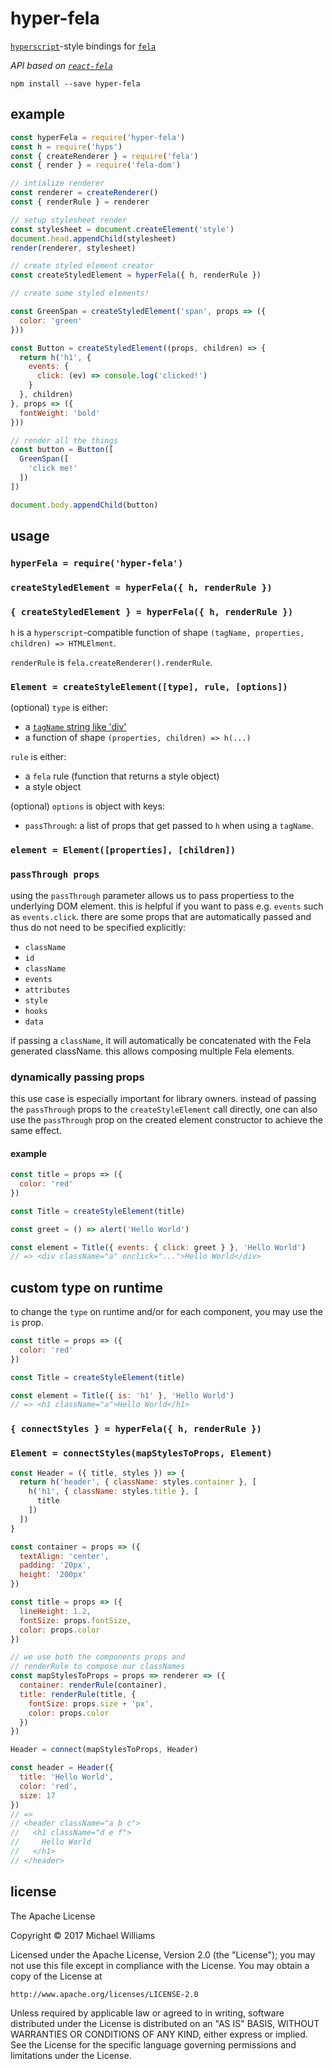# hyper-fela

[`hyperscript`](https://github.com/hyperhype/awesome-hyperscript)-style bindings for [`fela`](http://fela.js.org/)

_API based on [`react-fela`](https://github.com/rofrischmann/fela/tree/master/packages/react-fela)_

```shell
npm install --save hyper-fela
```

## example

```js
const hyperFela = require('hyper-fela')
const h = require('hyps')
const { createRenderer } = require('fela')
const { render } = require('fela-dom')

// intialize renderer
const renderer = createRenderer()
const { renderRule } = renderer

// setup stylesheet render
const stylesheet = document.createElement('style')
document.head.appendChild(stylesheet)
render(renderer, stylesheet)

// create styled element creator
const createStyledElement = hyperFela({ h, renderRule })

// create some styled elements!

const GreenSpan = createStyledElement('span', props => ({
  color: 'green'
}))

const Button = createStyledElement((props, children) => {
  return h('h1', {
    events: {
      click: (ev) => console.log('clicked!')
    }
  }, children)
}, props => ({
  fontWeight: 'bold'
}))

// render all the things
const button = Button([
  GreenSpan([
    'click me!'
  ])
])

document.body.appendChild(button)
```

## usage

### `hyperFela = require('hyper-fela')`

### `createStyledElement = hyperFela({ h, renderRule })`
### `{ createStyledElement } = hyperFela({ h, renderRule })`

`h` is a `hyperscript`-compatible function of shape `(tagName, properties, children) => HTMLElment`.

`renderRule` is `fela.createRenderer().renderRule`.

### `Element = createStyleElement([type], rule, [options])`

(optional) `type` is either:

- a [`tagName` string like 'div'](https://developer.mozilla.org/en-US/docs/Web/API/Element/tagName)
- a function of shape `(properties, children) => h(...)`

`rule` is either:

- a `fela` rule (function that returns a style object)
- a style object

(optional) `options` is object with keys:

- `passThrough`: a list of props that get passed to `h` when using a `tagName`.

### `element = Element([properties], [children])`

### `passThrough props`

using the `passThrough` parameter allows us to pass propertiess to the underlying DOM element. this is helpful if you want to pass e.g. `events` such as `events.click`. there are some props that are automatically passed and thus do not need to be specified explicitly:

- `className`
- `id`
- `className`
- `events`
- `attributes`
- `style`
- `hooks`
- `data`

if passing a `className`, it will automatically be concatenated with the Fela generated className. this allows composing multiple Fela elements.

### dynamically passing props

this use case is especially important for library owners. instead of passing the `passThrough` props to the `createStyleElement` call directly, one can also use the `passThrough` prop on the created element constructor to achieve the same effect.

#### example

```js
const title = props => ({
  color: 'red'
})

const Title = createStyleElement(title)

const greet = () => alert('Hello World')

const element = Title({ events: { click: greet } }, 'Hello World')
// => <div className="a" onclick="...">Hello World</div>
```

## custom type on runtime

to change the `type` on runtime and/or for each component, you may use the `is` prop.

```js
const title = props => ({
  color: 'red'
})

const Title = createStyleElement(title)

const element = Title({ is: 'h1' }, 'Hello World')
// => <h1 className="a">Hello World</h1>
```

### `{ connectStyles } = hyperFela({ h, renderRule })`

### `Element = connectStyles(mapStylesToProps, Element)`

```js
const Header = ({ title, styles }) => {
  return h('header', { className: styles.container }, [
    h('h1', { className: styles.title }, [
      title
    ])
  ])
}

const container = props => ({
  textAlign: 'center',
  padding: '20px',
  height: '200px'
})

const title = props => ({
  lineHeight: 1.2,
  fontSize: props.fontSize,
  color: props.color
})

// we use both the components props and
// renderRule to compose our classNames
const mapStylesToProps = props => renderer => ({
  container: renderRule(container),
  title: renderRule(title, {
    fontSize: props.size + 'px',
    color: props.color
  })
})

Header = connect(mapStylesToProps, Header)

const header = Header({
  title: 'Hello World',
  color: 'red',
  size: 17
})
// =>
// <header className="a b c">
//   <h1 className="d e f">
//     Hello World
//   </h1>
// </header>
```

## license

The Apache License

Copyright &copy; 2017 Michael Williams

Licensed under the Apache License, Version 2.0 (the "License");
you may not use this file except in compliance with the License.
You may obtain a copy of the License at

    http://www.apache.org/licenses/LICENSE-2.0

Unless required by applicable law or agreed to in writing, software
distributed under the License is distributed on an "AS IS" BASIS,
WITHOUT WARRANTIES OR CONDITIONS OF ANY KIND, either express or implied.
See the License for the specific language governing permissions and
limitations under the License.
